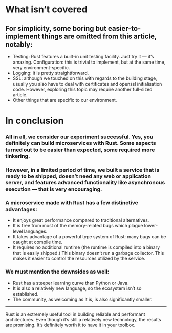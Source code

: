 # What isn’t covered

## For simplicity, some boring but easier-to-implement things are omitted from this article, notably:

- Testing: Rust features a built-in unit testing facility. Just try it — it’s amazing.
  Configuration: this is trivial to implement, but at the same time, very environment-specific.
- Logging: it is pretty straightforward.
- SSL: although we touched on this with regards to the building stage, usually you also have to deal with certificates and openssl initialisation code. However, exploring this topic may require another full-sized article.
- Other things that are specific to our environment.

# In conclusion

### All in all, we consider our experiment successful. Yes, you definitely can build microservices with Rust. Some aspects turned out to be easier than expected, some required more tinkering.

### However, in a limited period of time, we built a service that is ready to be shipped, doesn’t need any web or application server, and features advanced functionality like asynchronous execution — that is very encouraging.

### A microservice made with Rust has a few distinctive advantages:

- It enjoys great performance compared to traditional alternatives.
- It is free from most of the memory-related bugs which plague lower-level languages.
- It takes advantage of a powerful type system of Rust: many bugs can be caught at compile time.
- It requires no additional runtime (the runtime is compiled into a binary that is easily shipped.)
  This binary doesn’t run a garbage collector. This makes it easier to control the resources utilized by the service.

### We must mention the downsides as well:

- Rust has a steeper learning curve than Python or Java.
- It is also a relatively new language, so the ecosystem isn’t so established.
- The community, as welcoming as it is, is also significantly smaller.

---

Rust is an extremely useful tool in building reliable and performant architectures. Even though it’s still a relatively new technology, the results are promising. It’s definitely worth it to have it in your toolbox.
